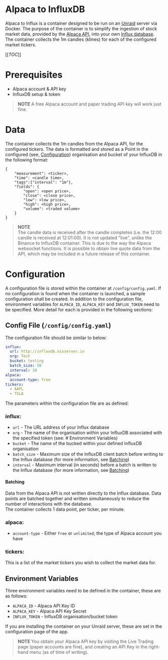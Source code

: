 # Alpaca to InfluxDB
Alpaca to Influx is a container designed to be run on an [Unraid](https://www.unraid.net/) server via Docker. The purpose of the container is to simplify the ingestion of stock market data, provided by the [Alpaca API](https://alpaca.markets/), into your own [Influx database](https://www.influxdata.com/).  
The container collects the 1m candles (klines) for each of the configured market tickers. 

[[_TOC_]]

# Prerequisites
 - Alpaca account & API key
 - InfluxDB setup & token

>**NOTE**
>A free Alpaca account and paper trading API key will work just fine.

# Data
The container collects the 1m candles from the Alpaca API, for the configured tickers. The data is formatted and stored as a Point in the configured (see, [Configuration](#Configuration)) organisation and bucket of your InfluxDB in the following format:
```
{
    "measurement": <ticker>,
    "time": <candle time>,
    "tags":{"interval": "1m"},
    "fields": {
        "open": <open price>,
        "close": <close price>,
        "low": <low price>,
        "high": <high price>,
        "volume": <traded volume>
    }
}
```

>**NOTE**  
> The candle data is received after the candle completes (i.e. the 12:00 candle is received at 12:01:00). It is not updated "live", unlike the Binance to InfluxDB container. This is due to the way the Alpaca websocket functions. It is possible to obtain live quote data from the API, which may be included in a future release of this container.

# Configuration
A configuration file is stored within the container at `/config/config.yaml`. If no configuration is found when the container is launched, a sample configuration shall be created. In addition to the configuration file, environment variables for `ALPACA_ID`, `ALPACA_KEY` and `INFLUX_TOKEN` need to be specified. More detail for each is provided in the following sections:

## Config File (`/config/config.yaml`)
The configuration file should be similar to below:
```yaml
influx:
  url: http://influxdb.nixserver.io
  org: Test
  bucket: testing
  batch_size: 50
  interval: 10
alpaca:
  account-type: free
tickers:
  - AAPL
  - TSLA
```
The parameters within the configuration file are as defined:  
### influx:
 - `url` - The URL address of your Influx database
 - `org` - The name of the organisation within your InfluxDB associated with the specified token (see: # Environment Variables)
 - `bucket` - The name of the bucked within your defined InfluxDB organisation
 - `batch_size` - Maximum size of the InfluxDB client batch before writing to the Influx database (for more information, see [Batching](#Batching))
 - `interval` - Maximum interval (in seconds) before a batch is written to the Influx database (for more information, see [Batching](#Batching))

#### Batching
Data from the Alpaca API is not written directly to the Influx database. Data points are batched together and written simultaneously to reduce the number of interactions with the database.  
The container collects 1 data point, per ticker, per minute. 

### alpaca:
 - `account-type` - Either `free` or `unlimited`; the type of Alpaca account you have

### tickers:
This is a list of the market tickers you wish to collect the market data for.

## Environment Variables
Three environment variables need to be defined in the container, these are as follows:
- `ALPACA_ID` - Alpaca API Key ID
- `ALPACA_KEY` - Alpaca API Key Secret
- `INFLUX_TOKEN` - InfluxDB organisation/bucket token

If you are installing the container on your Unraid server, these are set in the configuration page of the app.

>**NOTE**
>You obtain your Alpaca API key by visiting the Live Trading page (paper accounts are fine), and creating an API Key in the right-hand menu (as of time of writing).